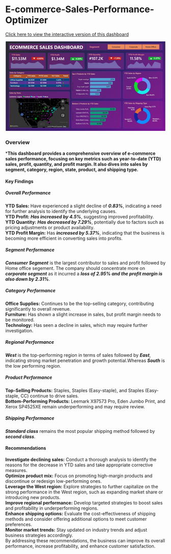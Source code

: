 # E-commerce-Sales-Performance-Optimizer

[Click here to view the interactive version of this dashboard](https://app.powerbi.com/view?r=eyJrIjoiMGM4NjZmZWEtZjE3MS00NDFjLTgxYjQtOWZhYjY3MTk0N2UwIiwidCI6ImRmODY3OWNkLWE4MGUtNDVkOC05OWFjLWM4M2VkN2ZmOTVhMCJ9)<br>

![alt text](https://github.com/k-for-karthik/E-commerce-Sales-Performance-Optimizer/blob/9568eb1ce002820654e9d8d9ea5d87d0f9f841ac/ecom.jpg)<br>


### Overview<br>
***This dashboard provides a comprehensive overview of e-commerce sales performance, focusing on key metrics such as year-to-date (YTD) sales, profit, quantity, and profit margin. It also dives into sales by segment, category, region, state, product, and shipping type.**<br>

#### Key Findings<br>
##### Overall Performance<br>

**YTD Sales:** Have experienced a slight decline of ***0.83%***, indicating a need for further analysis to identify the underlying causes.<br>
**YTD Profit:** ***Has increased by 4.5%***, suggesting improved profitability.<br>
**YTD Quantity:** ***Has decreased by 7.29%***, potentially due to factors such as pricing adjustments or product availability.<br>
**YTD Profit Margin:** Has ***increased by 5.37%***, indicating that the business is becoming more efficient in converting sales into profits.<br>
##### Segment Performance<br>

***Consumer Segment*** is the largest contributor to sales and profit followed by Home office segement. The company should concentrate more on ***corporate segment*** as it incurred a ***loss of 2.95% and the profit margin is also down by 2.31%***.<br>

##### Category Performance<br>

**Office Supplies:** Continues to be the top-selling category, contributing significantly to overall revenue.<br>
**Furniture:** Has shown a slight increase in sales, but profit margin needs to be monitored.<br>
**Technology:** Has seen a decline in sales, which may require further investigation.<br>
##### Regional Performance<br>

***West*** is the top-performing region in terms of sales followed by ***East***, indicating strong market penetration and growth potential.Whereas ***South*** is the low performing region.<br>

##### Product Performance<br>

**Top-Selling Products:** Staples, Staples (Easy-staple), and Staples (Easy-staple, CC) continue to drive sales.<br>
**Bottom-Performing Products:** Leemark X97573 Pro, Eden Jumbo Print, and Xerox SP4525XE remain underperforming and may require review.<br>
##### Shipping Performance<br>

***Standard class*** remains the most popular shipping method followed by ***second class***.<br>

#### Recommendations<br>
**Investigate declining sales:** Conduct a thorough analysis to identify the reasons for the decrease in YTD sales and take appropriate corrective measures.<br>
**Optimize product mix:** Focus on promoting high-margin products and discontinue or redesign low-performing ones.<br>
**Leverage the West region:** Explore strategies to further capitalize on the strong performance in the West region, such as expanding market share or introducing new products.<br>
**Improve regional performance:** Develop targeted strategies to boost sales and profitability in underperforming regions.<br>
**Enhance shipping options:** Evaluate the cost-effectiveness of shipping methods and consider offering additional options to meet customer preferences.<br>
**Monitor market trends:** Stay updated on industry trends and adjust business strategies accordingly.<br>
By addressing these recommendations, the business can improve its overall performance, increase profitability, and enhance customer satisfaction.
